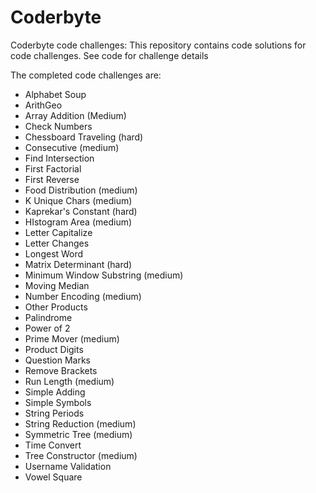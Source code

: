 # Coderbyte
Coderbyte code challenges: This repository contains code solutions for code challenges.  See code for challenge details

The completed code challenges are:
 - Alphabet Soup
 - ArithGeo
 - Array Addition (Medium)
 - Check Numbers
 - Chessboard Traveling (hard)
 - Consecutive (medium)
 - Find Intersection
 - First Factorial
 - First Reverse
 - Food Distribution (medium)
 - K Unique Chars (medium)
 - Kaprekar's Constant (hard)
 - HIstogram Area (medium)
 - Letter Capitalize
 - Letter Changes
 - Longest Word
 - Matrix Determinant (hard)
 - Minimum Window Substring (medium)
 - Moving Median
 - Number Encoding (medium)
 - Other Products
 - Palindrome
 - Power of 2
 - Prime Mover (medium)
 - Product Digits
 - Question Marks
 - Remove Brackets
 - Run Length (medium)
 - Simple Adding
 - Simple Symbols
 - String Periods
 - String Reduction (medium)
 - Symmetric Tree (medium)
 - Time Convert
 - Tree Constructor (medium)
 - Username Validation
 - Vowel Square

